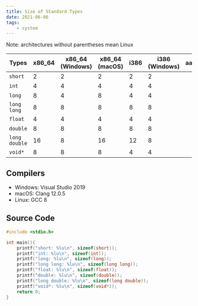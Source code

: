 ```yaml
---
title: Size of Standard Types
date: 2021-06-06
tags:
    - system
---
```


Note: architectures without parentheses mean Linux

| Types         | x86_64 | x86_64 (Windows) | x86_64 (macOS) | i386 | i386 (Windows) | aarch64 | aarch64 (macOS) | armv7 |
|---------------|--------|------------------|----------------|------|----------------|---------|-----------------|-------|
| `short`       | 2      | 2                | 2              | 2    | 2              |         |                 |       |
| `int`         | 4      | 4                | 4              | 4    | 4              |         |                 |       |
| `long`        | 8      | 4                | 8              | 4    | 4              |         |                 |       |
| `long long`   | 8      | 8                | 8              | 8    | 8              |         |                 |       |
| `float`       | 4      | 4                | 4              | 4    | 4              |         |                 |       |
| `double`      | 8      | 8                | 8              | 8    | 8              |         |                 |       |
| `long double` | 16     | 8                | 16             | 12   | 8              |         |                 |       |
| `void*`       | 8      | 8                | 8              | 4    | 4              |         |                 |       |

## Compilers

- Windows: Visual Studio 2019 
- macOS: Clang 12.0.5
- Linux: GCC 8

## Source Code

```c
#include <stdio.h>

int main(){
    printf("short: %lu\n", sizeof(short));
    printf("int: %lu\n", sizeof(int));
    printf("long: %lu\n", sizeof(long));
    printf("long long: %lu\n", sizeof(long long));
    printf("float: %lu\n", sizeof(float));
    printf("double: %lu\n", sizeof(double));
    printf("long double: %lu\n", sizeof(long double));
    printf("void*: %lu\n", sizeof(void*));
    return 0;
}
```


